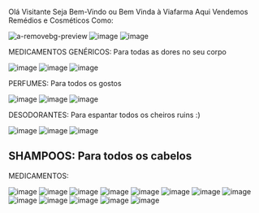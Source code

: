Olá Visitante Seja Bem-Vindo ou Bem Vinda à Viafarma
Aqui Vendemos Remédios e Cosméticos Como:

![a-removebg-preview](https://github.com/user-attachments/assets/48a956ae-422d-4cc7-994f-9ea48040c551)
![image](https://github.com/user-attachments/assets/dd35f446-4052-432f-bff1-ccf0607a2fb4)
![image](https://github.com/user-attachments/assets/aedd4a20-b022-456c-b455-5a313dafb968)

MEDICAMENTOS GENÉRICOS: Para todas as dores no seu corpo

![image](https://github.com/user-attachments/assets/d5e819b5-7be1-4877-b2bd-df55a7661528)
![image](https://github.com/user-attachments/assets/66d88a37-1824-43ab-b4fa-fd31e730051e)
![image](https://github.com/user-attachments/assets/61ca7f5f-bc79-4c9d-8450-3f256153ee1b)

PERFUMES: Para todos os gostos

![image](https://github.com/user-attachments/assets/a7cfde05-818c-4743-b4de-65b0ed210ec1)
![image](https://github.com/user-attachments/assets/b30af7c5-7531-4eba-a5cf-92e6ec80d1f2)
![image](https://github.com/user-attachments/assets/db4b57b3-bfbd-4590-870c-6786ee32c429)

DESODORANTES: Para espantar todos os cheiros ruins :)

![image](https://github.com/user-attachments/assets/e79d74a3-a4f9-4a7a-b5a6-7a8f03b0c998)
![image](https://github.com/user-attachments/assets/c2832ee1-00e1-4bee-8892-ca024f59bbfc)
![image](https://github.com/user-attachments/assets/614ad499-5534-42e7-8dd5-278278ad35b3)

SHAMPOOS: Para todos os cabelos
------------------------------------------------------------------------------------------------------------------------------------------------------------------------------
MEDICAMENTOS:


![image](https://github.com/user-attachments/assets/5951e483-34ad-4691-b465-cffd51e02be9)
![image](https://github.com/user-attachments/assets/ce4c430e-2cb0-435c-8276-cd1408d77151)
![image](https://github.com/user-attachments/assets/536de6e5-ec6c-4e19-9361-6bebf3c4e2cd)
![image](https://github.com/user-attachments/assets/02f381a5-8c6e-4d1c-be3a-0f2c7540b58e)
![image](https://github.com/user-attachments/assets/c470b697-d06c-4e1f-a943-1ae5a15f2df9)
![image](https://github.com/user-attachments/assets/3c41daf5-1763-4688-b582-b1ca4929159c)
![image](https://github.com/user-attachments/assets/f3dc76fa-01e1-41fd-a267-a69b1871a80e)
![image](https://github.com/user-attachments/assets/bed9fef5-4131-468b-abe4-18a935d6b7f8)
![image](https://github.com/user-attachments/assets/a83722ac-fe9e-4da1-be9c-dac69ff703bf)
![image](https://github.com/user-attachments/assets/58014d03-3ff5-4982-bf27-3f9945334a99)
![image](https://github.com/user-attachments/assets/e771b4f4-c1ce-48ec-89d0-7852b9ef7112)
![image](https://github.com/user-attachments/assets/cb7ff6eb-eb2f-4afe-a075-edbbb96d4a1d)
![image](https://github.com/user-attachments/assets/3adb0fcc-3574-4691-84bb-7b57a49e64f3)

